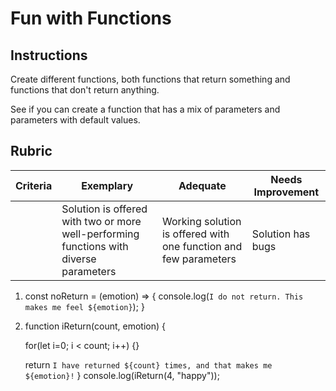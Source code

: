 # Fun with Functions

## Instructions

Create different functions, both functions that return something and functions that don't return anything.

See if you can create a function that has a mix of parameters and parameters with default values.

## Rubric

| Criteria | Exemplary                                                                              | Adequate                                                         | Needs Improvement |
| -------- | -------------------------------------------------------------------------------------- | ---------------------------------------------------------------- | ----------------- |
|          | Solution is offered with two or more well-performing functions with diverse parameters | Working solution is offered with one function and few parameters | Solution has bugs |

1. const noReturn = (emotion) => {
    console.log(`I do not return. This makes me feel ${emotion}`);
}
2. function iReturn(count, emotion) {

    for(let i=0; i < count; i++) {}    
    
    return `I have returned ${count} times, and that makes me ${emotion}!`
}
console.log(iReturn(4, "happy"));